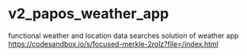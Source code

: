 # v2_papos_weather_app
 functional weather and location data searches
solution of weather app
https://codesandbox.io/s/focused-merkle-2rolz?file=/index.html
